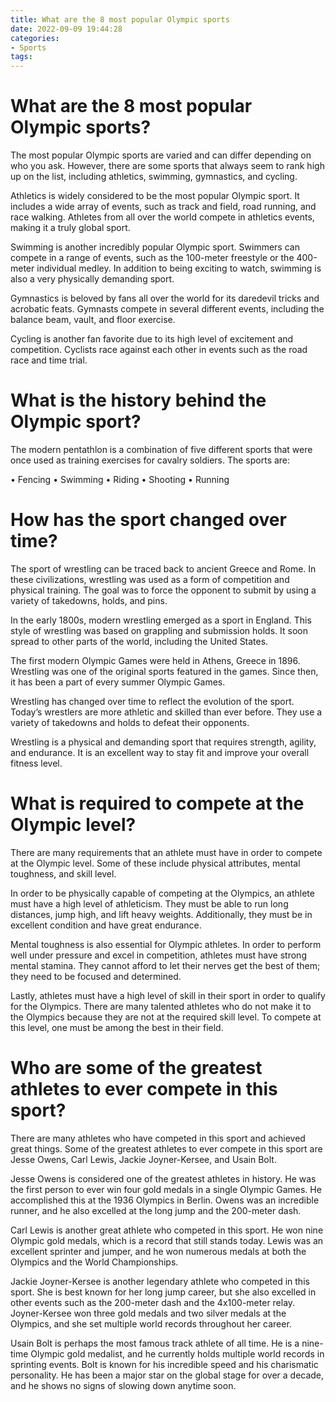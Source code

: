 ```yaml
---
title: What are the 8 most popular Olympic sports 
date: 2022-09-09 19:44:28
categories:
- Sports
tags:
---
```



#  What are the 8 most popular Olympic sports? 

The most popular Olympic sports are varied and can differ depending on who you ask. However, there are some sports that always seem to rank high up on the list, including athletics, swimming, gymnastics, and cycling.

Athletics is widely considered to be the most popular Olympic sport. It includes a wide array of events, such as track and field, road running, and race walking. Athletes from all over the world compete in athletics events, making it a truly global sport.

Swimming is another incredibly popular Olympic sport. Swimmers can compete in a range of events, such as the 100-meter freestyle or the 400-meter individual medley. In addition to being exciting to watch, swimming is also a very physically demanding sport.

Gymnastics is beloved by fans all over the world for its daredevil tricks and acrobatic feats. Gymnasts compete in several different events, including the balance beam, vault, and floor exercise.

Cycling is another fan favorite due to its high level of excitement and competition. Cyclists race against each other in events such as the road race and time trial.

#  What is the history behind the Olympic sport? 

The modern pentathlon is a combination of five different sports that were once used as training exercises for cavalry soldiers. The sports are:

• Fencing
• Swimming
• Riding
• Shooting
• Running

#  How has the sport changed over time? 

The sport of wrestling can be traced back to ancient Greece and Rome. In these civilizations, wrestling was used as a form of competition and physical training. The goal was to force the opponent to submit by using a variety of takedowns, holds, and pins.

In the early 1800s, modern wrestling emerged as a sport in England. This style of wrestling was based on grappling and submission holds. It soon spread to other parts of the world, including the United States.

The first modern Olympic Games were held in Athens, Greece in 1896. Wrestling was one of the original sports featured in the games. Since then, it has been a part of every summer Olympic Games.

Wrestling has changed over time to reflect the evolution of the sport. Today’s wrestlers are more athletic and skilled than ever before. They use a variety of takedowns and holds to defeat their opponents.

Wrestling is a physical and demanding sport that requires strength, agility, and endurance. It is an excellent way to stay fit and improve your overall fitness level.

#  What is required to compete at the Olympic level? 

There are many requirements that an athlete must have in order to compete at the Olympic level. Some of these include physical attributes, mental toughness, and skill level.

In order to be physically capable of competing at the Olympics, an athlete must have a high level of athleticism. They must be able to run long distances, jump high, and lift heavy weights. Additionally, they must be in excellent condition and have great endurance.

Mental toughness is also essential for Olympic athletes. In order to perform well under pressure and excel in competition, athletes must have strong mental stamina. They cannot afford to let their nerves get the best of them; they need to be focused and determined.

Lastly, athletes must have a high level of skill in their sport in order to qualify for the Olympics. There are many talented athletes who do not make it to the Olympics because they are not at the required skill level. To compete at this level, one must be among the best in their field.

#  Who are some of the greatest athletes to ever compete in this sport?

There are many athletes who have competed in this sport and achieved great things. Some of the greatest athletes to ever compete in this sport are Jesse Owens, Carl Lewis, Jackie Joyner-Kersee, and Usain Bolt.

Jesse Owens is considered one of the greatest athletes in history. He was the first person to ever win four gold medals in a single Olympic Games. He accomplished this at the 1936 Olympics in Berlin. Owens was an incredible runner, and he also excelled at the long jump and the 200-meter dash.

Carl Lewis is another great athlete who competed in this sport. He won nine Olympic gold medals, which is a record that still stands today. Lewis was an excellent sprinter and jumper, and he won numerous medals at both the Olympics and the World Championships.

Jackie Joyner-Kersee is another legendary athlete who competed in this sport. She is best known for her long jump career, but she also excelled in other events such as the 200-meter dash and the 4x100-meter relay. Joyner-Kersee won three gold medals and two silver medals at the Olympics, and she set multiple world records throughout her career.

Usain Bolt is perhaps the most famous track athlete of all time. He is a nine-time Olympic gold medalist, and he currently holds multiple world records in sprinting events. Bolt is known for his incredible speed and his charismatic personality. He has been a major star on the global stage for over a decade, and he shows no signs of slowing down anytime soon.